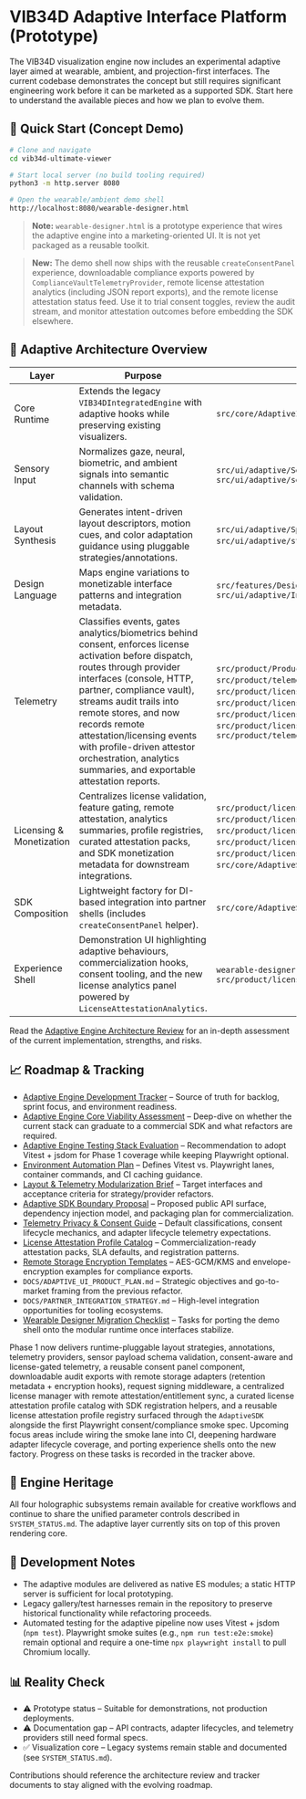 # VIB34D Adaptive Interface Platform (Prototype)

The VIB34D visualization engine now includes an experimental adaptive layer aimed at wearable, ambient, and projection-first interfaces. The current codebase demonstrates the concept but still requires significant engineering work before it can be marketed as a supported SDK. Start here to understand the available pieces and how we plan to evolve them.

## 🚀 Quick Start (Concept Demo)

```bash
# Clone and navigate
cd vib34d-ultimate-viewer

# Start local server (no build tooling required)
python3 -m http.server 8080

# Open the wearable/ambient demo shell
http://localhost:8080/wearable-designer.html
```

> **Note:** `wearable-designer.html` is a prototype experience that wires the adaptive engine into a marketing-oriented UI. It is not yet packaged as a reusable toolkit.

> **New:** The demo shell now ships with the reusable `createConsentPanel` experience, downloadable compliance exports powered by `ComplianceVaultTelemetryProvider`, remote license attestation analytics (including JSON report exports), and the remote license attestation status feed. Use it to trial consent toggles, review the audit stream, and monitor attestation outcomes before embedding the SDK elsewhere.

## 🧠 Adaptive Architecture Overview

| Layer | Purpose | Key Files |
|-------|---------|-----------|
| Core Runtime | Extends the legacy `VIB34DIntegratedEngine` with adaptive hooks while preserving existing visualizers. | `src/core/AdaptiveInterfaceEngine.js` |
| Sensory Input | Normalizes gaze, neural, biometric, and ambient signals into semantic channels with schema validation. | `src/ui/adaptive/SensoryInputBridge.js`, `src/ui/adaptive/sensors/SensorSchemaRegistry.js` |
| Layout Synthesis | Generates intent-driven layout descriptors, motion cues, and color adaptation guidance using pluggable strategies/annotations. | `src/ui/adaptive/SpatialLayoutSynthesizer.js`, `src/ui/adaptive/strategies/*`, `src/ui/adaptive/annotations/*` |
| Design Language | Maps engine variations to monetizable interface patterns and integration metadata. | `src/features/DesignLanguageManager.js`, `src/ui/adaptive/InterfacePatternRegistry.js` |
| Telemetry | Classifies events, gates analytics/biometrics behind consent, enforces license activation before dispatch, routes through provider interfaces (console, HTTP, partner, compliance vault), streams audit trails into remote stores, and now records remote attestation/licensing events with profile-driven attestor orchestration, analytics summaries, and exportable attestation reports. | `src/product/ProductTelemetryHarness.js`, `src/product/telemetry/*`, `src/product/licensing/LicenseManager.js`, `src/product/licensing/LicenseAttestationProfileRegistry.js`, `src/product/licensing/LicenseAttestationProfileCatalog.js`, `src/product/licensing/LicenseAttestationAnalytics.js`, `src/product/telemetry/storage/RemoteStorageAdapters.js` |
| Licensing & Monetization | Centralizes license validation, feature gating, remote attestation, analytics summaries, profile registries, curated attestation packs, and SDK monetization metadata for downstream integrations. | `src/product/licensing/LicenseManager.js`, `src/product/licensing/RemoteLicenseAttestor.js`, `src/product/licensing/LicenseAttestationProfileRegistry.js`, `src/product/licensing/LicenseAttestationProfileCatalog.js`, `src/product/licensing/LicenseAttestationAnalytics.js`, `src/core/AdaptiveSDK.js`, `types/adaptive-sdk.d.ts` |
| SDK Composition | Lightweight factory for DI-based integration into partner shells (includes `createConsentPanel` helper). | `src/core/AdaptiveSDK.js` |
| Experience Shell | Demonstration UI highlighting adaptive behaviours, commercialization hooks, consent tooling, and the new license analytics panel powered by `LicenseAttestationAnalytics`. | `wearable-designer.html`, `src/ui/components/ConsentPanel.js`, `src/product/licensing/LicenseAttestationAnalytics.js` |

Read the [Adaptive Engine Architecture Review](DOCS/ADAPTIVE_ENGINE_ARCHITECTURE_REVIEW.md) for an in-depth assessment of the current implementation, strengths, and risks.

## 📈 Roadmap & Tracking

- [Adaptive Engine Development Tracker](PLANNING/ADAPTIVE_ENGINE_TRACKER.md) – Source of truth for backlog, sprint focus, and environment readiness.
- [Adaptive Engine Core Viability Assessment](DOCS/ADAPTIVE_ENGINE_CORE_ASSESSMENT.md) – Deep-dive on whether the current stack can graduate to a commercial SDK and what refactors are required.
- [Adaptive Engine Testing Stack Evaluation](DOCS/TESTING_STACK_EVALUATION.md) – Recommendation to adopt Vitest + jsdom for Phase 1 coverage while keeping Playwright optional.
- [Environment Automation Plan](PLANNING/ENVIRONMENT_AUTOMATION_PLAN.md) – Defines Vitest vs. Playwright lanes, container commands, and CI caching guidance.
- [Layout & Telemetry Modularization Brief](DOCS/LAYOUT_TELEMETRY_MODULARIZATION_BRIEF.md) – Target interfaces and acceptance criteria for strategy/provider refactors.
- [Adaptive SDK Boundary Proposal](DOCS/SDK_BOUNDARY_PROPOSAL.md) – Proposed public API surface, dependency injection model, and packaging plan for commercialization.
- [Telemetry Privacy & Consent Guide](DOCS/TELEMETRY_PRIVACY_AND_CONSENT_GUIDE.md) – Default classifications, consent lifecycle mechanics, and adapter lifecycle telemetry expectations.
- [License Attestation Profile Catalog](DOCS/LICENSE_ATTESTATION_PROFILE_CATALOG.md) – Commercialization-ready attestation packs, SLA defaults, and registration patterns.
- [Remote Storage Encryption Templates](DOCS/REMOTE_STORAGE_ENCRYPTION_TEMPLATES.md) – AES-GCM/KMS and envelope-encryption examples for compliance exports.
- `DOCS/ADAPTIVE_UI_PRODUCT_PLAN.md` – Strategic objectives and go-to-market framing from the previous refactor.
- `DOCS/PARTNER_INTEGRATION_STRATEGY.md` – High-level integration opportunities for tooling ecosystems.
- [Wearable Designer Migration Checklist](PLANNING/WEARABLE_DESIGNER_MIGRATION_CHECKLIST.md) – Tasks for porting the demo shell onto the modular runtime once interfaces stabilize.

Phase 1 now delivers runtime-pluggable layout strategies, annotations, telemetry providers, sensor payload schema validation, consent-aware and license-gated telemetry, a reusable consent panel component, downloadable audit exports with remote storage adapters (retention metadata + encryption hooks), request signing middleware, a centralized license manager with remote attestation/entitlement sync, a curated license attestation profile catalog with SDK registration helpers, and a reusable license attestation profile registry surfaced through the `AdaptiveSDK` alongside the first Playwright consent/compliance smoke spec. Upcoming focus areas include wiring the smoke lane into CI, deepening hardware adapter lifecycle coverage, and porting experience shells onto the new factory. Progress on these tasks is recorded in the tracker above.

## 🎨 Engine Heritage

All four holographic subsystems remain available for creative workflows and continue to share the unified parameter controls described in `SYSTEM_STATUS.md`. The adaptive layer currently sits on top of this proven rendering core.

## 🔧 Development Notes

- The adaptive modules are delivered as native ES modules; a static HTTP server is sufficient for local prototyping.
- Legacy gallery/test harnesses remain in the repository to preserve historical functionality while refactoring proceeds.
- Automated testing for the adaptive pipeline now uses Vitest + jsdom (`npm test`). Playwright smoke suites (e.g., `npm run test:e2e:smoke`) remain optional and require a one-time `npx playwright install` to pull Chromium locally.

## 📊 Reality Check

- ⚠️ Prototype status – Suitable for demonstrations, not production deployments.
- ⚠️ Documentation gap – API contracts, adapter lifecycles, and telemetry providers still need formal specs.
- ✅ Visualization core – Legacy systems remain stable and documented (see `SYSTEM_STATUS.md`).

Contributions should reference the architecture review and tracker documents to stay aligned with the evolving roadmap.

